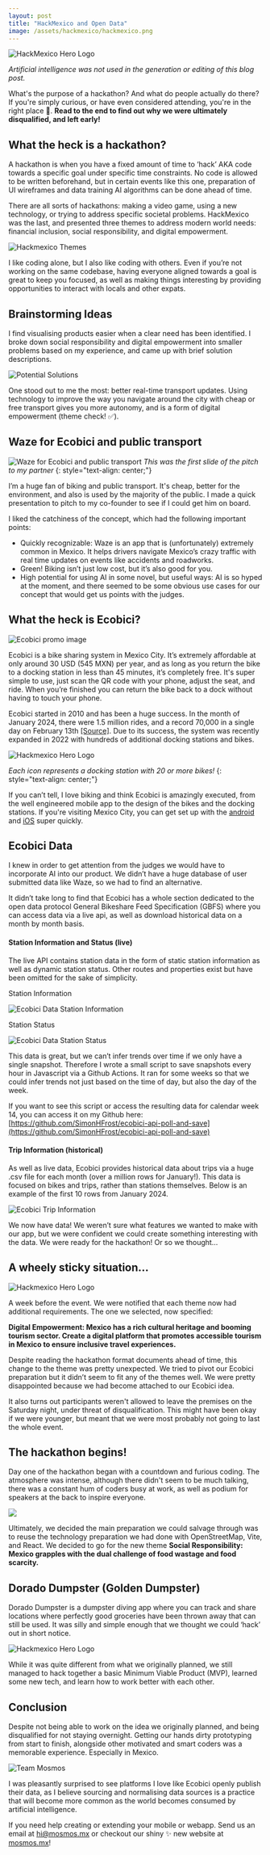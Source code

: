```yaml
---
layout: post
title: "HackMexico and Open Data"
image: /assets/hackmexico/hackmexico.png
---
```


<img class="add-small-padding" alt='HackMexico Hero Logo' src='/assets/hackmexico/hackmexico.png'/>

*Artificial intelligence was not used in the generation or editing of this blog post.*

What's the purpose of a hackathon? And what do people actually do there? If you're simply curious, or have even considered attending, you're in the right place 🎉. **Read to the end to find out why we were ultimately disqualified, and left early!**

## What the heck is a hackathon?

A hackathon is when you have a fixed amount of time to ‘hack’ AKA code towards a specific goal under specific time constraints. No code is allowed to be written beforehand, but in certain events like this one, preparation of UI wireframes and data training AI algorithms can be done ahead of time.

There are all sorts of hackathons: making a video game, using a new technology, or trying to address specific societal problems. HackMexico was the last, and presented three themes to address modern world needs: financial inclusion, social responsibility, and digital empowerment.

![Hackmexico Themes](/assets/hackmexico/themes.png)

I like coding alone, but I also like coding with others. Even if you’re not working on the same codebase, having everyone aligned towards a goal is great to keep you focused, as well as making things interesting by providing opportunities to interact with locals and other expats.

## Brainstorming Ideas

I find visualising products easier when a clear need has been identified. I broke down social responsibility and digital empowerment into smaller problems based on my experience, and came up with brief solution descriptions.

![Potential Solutions](/assets/hackmexico/solutions.jpg)

One stood out to me the most: better real-time transport updates. Using technology to improve the way you navigate around the city with cheap or free transport gives you more autonomy, and is a form of digital empowerment (theme check! ✅).

## Waze for Ecobici and public transport

![Waze for Ecobici and public transport](/assets/hackmexico/waze.jpg)
*This was the first slide of the pitch to my partner*
{: style="text-align: center;"}

I’m a huge fan of biking and public transport. It's cheap, better for the environment, and also is used by the majority of the public. I made a quick presentation to pitch to my co-founder to see if I could get him on board.

I liked the catchiness of the concept, which had the following important points:
* Quickly recognizable: Waze is an app that is (unfortunately) extremely common in Mexico. It helps drivers navigate Mexico’s crazy traffic with real time updates on events like accidents and roadworks.
* Green! Biking isn’t just low cost, but it’s also good for you.
* High potential for using AI in some novel, but useful ways: AI is so hyped at the moment, and there seemed to be some obvious use cases for our concept that would get us points with the judges.

## What the heck is Ecobici?

![Ecobici promo image](/assets/hackmexico/ecobici.jpg)

Ecobici is a bike sharing system in Mexico City. It’s extremely affordable at only around 30 USD (545 MXN) per year, and as long as you return the bike to a docking station in less than 45 minutes, it’s completely free. It's super simple to use, just scan the QR code with your phone, adjust the seat, and ride. When you’re finished you can return the bike back to a dock without having to touch your phone.

Ecobici started in 2010 and has been a huge success. In the month of January 2024, there were 1.5 million rides, and a record 70,000 in a single day on February 13th [[Source]](https://ecobici.cdmx.gob.mx/en/14-years-rolling-with-you/). Due to its success, the system was recently expanded in 2022 with hundreds of additional docking stations and bikes.

<img class="add-large-padding" alt='Hackmexico Hero Logo' src='/assets/hackmexico/map.jpg'/>

*Each icon represents a docking station with 20 or more bikes!*
{: style="text-align: center;"}

If you can’t tell, I love biking and think Ecobici is amazingly executed, from the well engineered mobile app to the design of the bikes and the docking stations. If you're visiting Mexico City, you can get set up with the [android](https://play.google.com/store/apps/details?id=com.lyft.android.mexicocityapp&hl=es_MX) and [iOS](https://apps.apple.com/mx/app/ecobici/id1608397837) super quickly.

## Ecobici Data

I knew in order to get attention from the judges we would have to incorporate AI into our product. We didn’t have a huge database of user submitted data like Waze, so we had to find an alternative.

It didn’t take long to find that Ecobici has a whole section dedicated to the open data protocol General Bikeshare Feed Specification (GBFS) where you can access data via a live api, as well as download historical data on a month by month basis.

#### Station Information and Status (live)

The live API contains station data in the form of static station information as well as dynamic station status. Other routes and properties exist but have been omitted for the sake of simplicity.

Station Information

![Ecobici Data Station Information](/assets/hackmexico/station-information.png)

Station Status

![Ecobici Data Station Status](/assets/hackmexico/station-status.png)

This data is great, but we can’t infer trends over time if we only have a single snapshot. Therefore I wrote a small script to save snapshots every hour in Javascript via a Github Actions. It ran for some weeks so that we could infer trends not just based on the time of day, but also the day of the week.

If you want to see this script or access the resulting data for calendar week 14, you can access it on my Github here: [https://github.com/SimonHFrost/ecobici-api-poll-and-save](https://github.com/SimonHFrost/ecobici-api-poll-and-save)

#### Trip Information (historical)

As well as live data, Ecobici provides historical data about trips via a huge .csv file for each month (over a million rows for January!). This data is focused on bikes and trips, rather than stations themselves. Below is an example of the first 10 rows from January 2024.

![Ecobici Trip Information](/assets/hackmexico/trip-information.png)

We now have data! We weren’t sure what features we wanted to make with our app, but we were confident we could create something interesting with the data. We were ready for the hackathon! Or so we thought…

## A wheely sticky situation…

<img class="add-large-padding" alt='Hackmexico Hero Logo' src='/assets/hackmexico/sticky.jpg'/>

A week before the event. We were notified that each theme now had additional requirements. The one we selected, now specified:

**Digital Empowerment: Mexico has a rich cultural heritage and booming tourism sector. Create a digital platform that promotes accessible tourism in Mexico to ensure inclusive travel experiences.**

Despite reading the hackathon format documents ahead of time, this change to the theme was pretty unexpected. We tried to pivot our Ecobici preparation but it didn’t seem to fit any of the themes well. We were pretty disappointed because we had become attached to our Ecobici idea.

It also turns out participants weren't allowed to leave the premises on the Saturday night, under threat of disqualification. This might have been okay if we were younger, but meant that we were most probably not going to last the whole event.

## The hackathon begins!

Day one of the hackathon began with a countdown and furious coding. The atmosphere was intense, although there didn't seem to be much talking, there was a constant hum of coders busy at work, as well as podium for speakers at the back to inspire everyone.

<img src='/assets/hackmexico/crowd.jpg'/>

Ultimately, we decided the main preparation we could salvage through was to reuse the technology preparation we had done with OpenStreetMap, Vite, and React. We decided to go for the new theme **Social Responsibility: Mexico grapples with the dual challenge of food wastage and food scarcity.**

## Dorado Dumpster (Golden Dumpster)

Dorado Dumpster is a dumpster diving app where you can track and share locations where perfectly good groceries have been thrown away that can still be used. It was silly and simple enough that we thought we could ‘hack’ out in short notice.

<img class="add-large-padding" alt='Hackmexico Hero Logo' src='/assets/hackmexico/dorado-dumpster.jpg'/>

While it was quite different from what we originally planned, we still managed to hack together a basic Minimum Viable Product (MVP), learned some new tech, and learn how to work better with each other.

## Conclusion

Despite not being able to work on the idea we originally planned, and being disqualified for not staying overnight. Getting our hands dirty prototyping from start to finish, alongside other motivated and smart coders was a memorable experience. Especially in Mexico.

![Team Mosmos](/assets/hackmexico/team-mosmos.jpg)

I was pleasantly surprised to see platforms I love like Ecobici openly publish their data, as I believe sourcing and normalising data sources is a practice that will become more common as the world becomes consumed by artificial intelligence.

If you need help creating or extending your mobile or webapp. Send us an email at [hi@mosmos.mx](mailto:mosmos.mx) or checkout our shiny ✨ new website at [mosmos.mx](https://mosmos.mx)!
